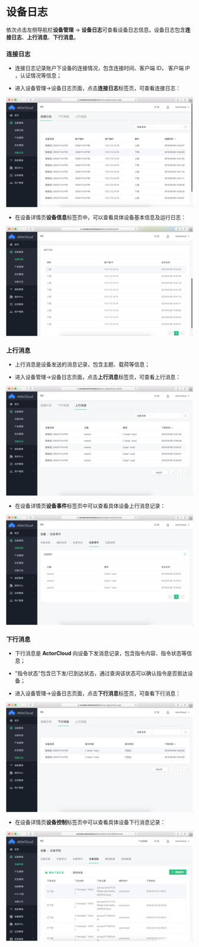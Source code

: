 # 设备日志

依次点击左侧导航栏**设备管理** -> **设备日志**可查看设备日志信息。设备日志包含**连接日志**、**上行消息**、**下行消息**。

### 连接日志

- 连接日志记录账户下设备的连接情况，包含连接时间、客户端 ID， 客户端 IP ，认证情况等信息；

- 进入设备管理->设备日志页面，点击**连接日志**标签页，可查看连接日志：

![](/assets/connect_logs.png)

- 在设备详情页**设备信息**标签页中，可以查看具体设备基本信息及运行日志：
              
![](/assets/connect_log_device.png)




### 上行消息

- 上行消息是设备发送的消息记录，包含主题、载荷等信息；

- 进入设备管理->设备日志页面，点击**上行消息**标签页，可查看上行消息：

![](/assets/upstream.png)


- 在设备详情页**设备事件**标签页中可以查看具体设备上行消息记录：

![](/assets/device_event.png)



### 下行消息

- 下行消息是 **ActorCloud** 向设备下发消息记录，包含指令内容、指令状态等信息；

- "指令状态"包含已下发/已到达状态，通过查询该状态可以确认指令是否抵达设备；

- 进入设备管理->设备日志页面，点击**下行消息**标签页，可查看下行消息：

![](/assets/downstream.png)

- 在设备详情页**设备控制**标签页中可以查看具体设备下行消息记录：

![](/assets/device_control.png)

